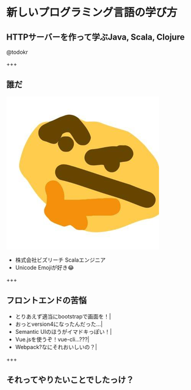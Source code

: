 # 新しいプログラミング言語の学び方
## HTTPサーバーを作って学ぶJava, Scala, Clojure

@todokr

+++

## 誰だ
![todokr](assets/img/icon.jpg)

- 株式会社ビズリーチ Scalaエンジニア
- Unicode Emojiが好き😂

+++

## フロントエンドの苦悩
- とりあえず適当にbootstrapで画面を！|
- おっとversion4になったんだった...|
- Semantic UIのほうがイマドキっぽい！|
- Vue.jsを使うぞ！vue-cli...???|
- Webpack?なにそれおいしいの？|

+++

## それってやりたいことでしたっけ？

